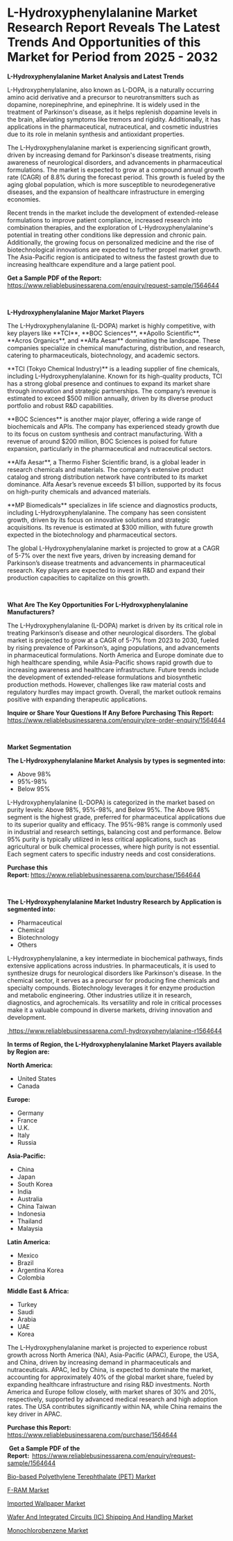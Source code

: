 <p><h1>L-Hydroxyphenylalanine Market Research Report Reveals The Latest Trends And Opportunities of this Market for Period from 2025 - 2032</h1></p><p><strong>L-Hydroxyphenylalanine Market Analysis and Latest Trends</strong></p>
<p><p>L-Hydroxyphenylalanine, also known as L-DOPA, is a naturally occurring amino acid derivative and a precursor to neurotransmitters such as dopamine, norepinephrine, and epinephrine. It is widely used in the treatment of Parkinson's disease, as it helps replenish dopamine levels in the brain, alleviating symptoms like tremors and rigidity. Additionally, it has applications in the pharmaceutical, nutraceutical, and cosmetic industries due to its role in melanin synthesis and antioxidant properties.</p><p>The L-Hydroxyphenylalanine market is experiencing significant growth, driven by increasing demand for Parkinson's disease treatments, rising awareness of neurological disorders, and advancements in pharmaceutical formulations. The market is expected to grow at a compound annual growth rate (CAGR) of 8.8% during the forecast period. This growth is fueled by the aging global population, which is more susceptible to neurodegenerative diseases, and the expansion of healthcare infrastructure in emerging economies.</p><p>Recent trends in the market include the development of extended-release formulations to improve patient compliance, increased research into combination therapies, and the exploration of L-Hydroxyphenylalanine's potential in treating other conditions like depression and chronic pain. Additionally, the growing focus on personalized medicine and the rise of biotechnological innovations are expected to further propel market growth. The Asia-Pacific region is anticipated to witness the fastest growth due to increasing healthcare expenditure and a large patient pool.</p></p>
<p><strong>Get a Sample PDF of the Report:&nbsp;</strong> <a href="https://www.reliablebusinessarena.com/enquiry/request-sample/1564644?utm_campaign=2039&utm_medium=2&utm_source=Github&utm_content=ia&utm_term=25012025&utm_id=l-hydroxyphenylalanine">https://www.reliablebusinessarena.com/enquiry/request-sample/1564644</a></p>
<p>&nbsp;</p>
<p><strong>L-Hydroxyphenylalanine Major Market Players</strong></p>
<p><p>The L-Hydroxyphenylalanine (L-DOPA) market is highly competitive, with key players like **TCI**, **BOC Sciences**, **Apollo Scientific**, **Acros Organics**, and **Alfa Aesar** dominating the landscape. These companies specialize in chemical manufacturing, distribution, and research, catering to pharmaceuticals, biotechnology, and academic sectors.</p><p>**TCI (Tokyo Chemical Industry)** is a leading supplier of fine chemicals, including L-Hydroxyphenylalanine. Known for its high-quality products, TCI has a strong global presence and continues to expand its market share through innovation and strategic partnerships. The company’s revenue is estimated to exceed $500 million annually, driven by its diverse product portfolio and robust R&D capabilities.</p><p>**BOC Sciences** is another major player, offering a wide range of biochemicals and APIs. The company has experienced steady growth due to its focus on custom synthesis and contract manufacturing. With a revenue of around $200 million, BOC Sciences is poised for future expansion, particularly in the pharmaceutical and nutraceutical sectors.</p><p>**Alfa Aesar**, a Thermo Fisher Scientific brand, is a global leader in research chemicals and materials. The company’s extensive product catalog and strong distribution network have contributed to its market dominance. Alfa Aesar’s revenue exceeds $1 billion, supported by its focus on high-purity chemicals and advanced materials.</p><p>**MP Biomedicals** specializes in life science and diagnostics products, including L-Hydroxyphenylalanine. The company has seen consistent growth, driven by its focus on innovative solutions and strategic acquisitions. Its revenue is estimated at $300 million, with future growth expected in the biotechnology and pharmaceutical sectors.</p><p>The global L-Hydroxyphenylalanine market is projected to grow at a CAGR of 5-7% over the next five years, driven by increasing demand for Parkinson’s disease treatments and advancements in pharmaceutical research. Key players are expected to invest in R&D and expand their production capacities to capitalize on this growth.</p></p>
<p>&nbsp;</p>
<p><strong>What Are The Key Opportunities For L-Hydroxyphenylalanine Manufacturers?</strong></p>
<p><p>The L-Hydroxyphenylalanine (L-DOPA) market is driven by its critical role in treating Parkinson’s disease and other neurological disorders. The global market is projected to grow at a CAGR of 5-7% from 2023 to 2030, fueled by rising prevalence of Parkinson’s, aging populations, and advancements in pharmaceutical formulations. North America and Europe dominate due to high healthcare spending, while Asia-Pacific shows rapid growth due to increasing awareness and healthcare infrastructure. Future trends include the development of extended-release formulations and biosynthetic production methods. However, challenges like raw material costs and regulatory hurdles may impact growth. Overall, the market outlook remains positive with expanding therapeutic applications.</p></p>
<p><strong>Inquire or Share Your Questions If Any Before Purchasing This Report:</strong> <a href="https://www.reliablebusinessarena.com/enquiry/pre-order-enquiry/1564644?utm_campaign=2039&utm_medium=2&utm_source=Github&utm_content=ia&utm_term=25012025&utm_id=l-hydroxyphenylalanine">https://www.reliablebusinessarena.com/enquiry/pre-order-enquiry/1564644</a></p>
<p>&nbsp;</p>
<p><strong>Market Segmentation</strong></p>
<p><strong>The L-Hydroxyphenylalanine Market Analysis by types is segmented into:</strong></p>
<p><ul><li>Above 98%</li><li>95%-98%</li><li>Below 95%</li></ul></p>
<p><p>L-Hydroxyphenylalanine (L-DOPA) is categorized in the market based on purity levels: Above 98%, 95%-98%, and Below 95%. The Above 98% segment is the highest grade, preferred for pharmaceutical applications due to its superior quality and efficacy. The 95%-98% range is commonly used in industrial and research settings, balancing cost and performance. Below 95% purity is typically utilized in less critical applications, such as agricultural or bulk chemical processes, where high purity is not essential. Each segment caters to specific industry needs and cost considerations.</p></p>
<p><strong>Purchase this Report:&nbsp;</strong><a href="https://www.reliablebusinessarena.com/purchase/1564644?utm_campaign=2039&utm_medium=2&utm_source=Github&utm_content=ia&utm_term=25012025&utm_id=l-hydroxyphenylalanine">https://www.reliablebusinessarena.com/purchase/1564644</a></p>
<p>&nbsp;</p>
<p><strong>The L-Hydroxyphenylalanine Market Industry Research by Application is segmented into:</strong></p>
<p><ul><li>Pharmaceutical</li><li>Chemical</li><li>Biotechnology</li><li>Others</li></ul></p>
<p><p>L-Hydroxyphenylalanine, a key intermediate in biochemical pathways, finds extensive applications across industries. In pharmaceuticals, it is used to synthesize drugs for neurological disorders like Parkinson's disease. In the chemical sector, it serves as a precursor for producing fine chemicals and specialty compounds. Biotechnology leverages it for enzyme production and metabolic engineering. Other industries utilize it in research, diagnostics, and agrochemicals. Its versatility and role in critical processes make it a valuable compound in diverse markets, driving innovation and development.</p></p>
<p><a href="https://www.reliablebusinessarena.com/l-hydroxyphenylalanine-r1564644?utm_campaign=2039&utm_medium=2&utm_source=Github&utm_content=ia&utm_term=25012025&utm_id=l-hydroxyphenylalanine">&nbsp;https://www.reliablebusinessarena.com/l-hydroxyphenylalanine-r1564644</a></p>
<p><strong>In terms of Region, the L-Hydroxyphenylalanine Market Players available by Region are:</strong></p>
<p>
    <p> <strong> North America: </strong>
        <ul>
            <li>United States</li>
            <li>Canada</li>
        </ul>
        </p> 
    <p> <strong> Europe: </strong>
        <ul>
            <li>Germany</li>
            <li>France</li>
            <li>U.K.</li>
            <li>Italy</li>
            <li>Russia</li>
        </ul>
        </p> 
    <p> <strong> Asia-Pacific: </strong>
        <ul>
            <li>China</li>
            <li>Japan</li>
            <li>South Korea</li>
            <li>India</li>
            <li>Australia</li>
            <li>China Taiwan</li>
            <li>Indonesia</li>
            <li>Thailand</li>
            <li>Malaysia</li>
        </ul>
        </p> 
    <p> <strong> Latin America: </strong>
        <ul>
            <li>Mexico</li>
            <li>Brazil</li>
            <li>Argentina Korea</li>
            <li>Colombia</li>
        </ul>
        </p> 
    <p> <strong> Middle East & Africa: </strong>
        <ul>
            <li>Turkey</li>
            <li>Saudi</li>
            <li>Arabia</li>
            <li>UAE</li>
            <li>Korea</li>
        </ul>
    </p>
    </p>
<p><p>The L-Hydroxyphenylalanine market is projected to experience robust growth across North America (NA), Asia-Pacific (APAC), Europe, the USA, and China, driven by increasing demand in pharmaceuticals and nutraceuticals. APAC, led by China, is expected to dominate the market, accounting for approximately 40% of the global market share, fueled by expanding healthcare infrastructure and rising R&D investments. North America and Europe follow closely, with market shares of 30% and 20%, respectively, supported by advanced medical research and high adoption rates. The USA contributes significantly within NA, while China remains the key driver in APAC.</p></p>
<p><strong>Purchase this Report: </strong><a href="https://www.reliablebusinessarena.com/purchase/1564644?utm_campaign=2039&utm_medium=2&utm_source=Github&utm_content=ia&utm_term=25012025&utm_id=l-hydroxyphenylalanine">https://www.reliablebusinessarena.com/purchase/1564644</a></p>
<p>&nbsp;<strong>Get a Sample PDF of the Report:&nbsp;&nbsp;</strong><a href="https://www.reliablebusinessarena.com/enquiry/request-sample/1564644?utm_campaign=2039&utm_medium=2&utm_source=Github&utm_content=ia&utm_term=25012025&utm_id=l-hydroxyphenylalanine">https://www.reliablebusinessarena.com/enquiry/request-sample/1564644</a></p>
<p><strong></strong></p>
<p><p><a href="https://www.linkedin.com/pulse/exploring-bio-based-polyethylene-terephthalate-pet-market-dynamics-e7ffc?utm_campaign=2039&utm_medium=2&utm_source=Github&utm_content=ia&utm_term=25012025&utm_id=l-hydroxyphenylalanine">Bio-based Polyethylene Terephthalate (PET) Market</a></p><p><a href="https://www.linkedin.com/pulse/growth-opportunities-challenges-f-ram-market-projected-smhjf?utm_campaign=2039&utm_medium=2&utm_source=Github&utm_content=ia&utm_term=25012025&utm_id=l-hydroxyphenylalanine">F-RAM Market</a></p><p><a href="https://github.com/shewlisapsai/Market-Research-Report-List-1/blob/main/imported-wallpaper-market.md?utm_campaign=2039&utm_medium=2&utm_source=Github&utm_content=ia&utm_term=25012025&utm_id=l-hydroxyphenylalanine">Imported Wallpaper Market</a></p><p><a href="https://www.linkedin.com/pulse/in-depth-analysis-size-wafer-integrated-circuits-ic-shipping-lwske?utm_campaign=2039&utm_medium=2&utm_source=Github&utm_content=ia&utm_term=25012025&utm_id=l-hydroxyphenylalanine">Wafer And Integrated Circuits (IC) Shipping And Handling Market</a></p><p><a href="https://github.com/hunanuzmez/Market-Research-Report-List-1/blob/main/monochlorobenzene-market.md?utm_campaign=2039&utm_medium=2&utm_source=Github&utm_content=ia&utm_term=25012025&utm_id=l-hydroxyphenylalanine">Monochlorobenzene Market</a></p></p>